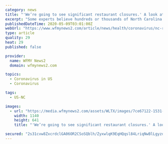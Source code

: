 ```yaml
---
category: news
title: "'We’re going to see significant restaurant closures.' A look at the future of North Carolina"
excerpt: "Some experts believe hundreds or thousands of North Carolina restaurants will close during or after the coronavirus pandemic."
publishedDateTime: 2020-05-09T03:01:00Z
webUrl: "https://www.wfmynews2.com/article/news/health/coronavirus/nc-restaurants-closures-coronavirus-debt-covid/83-8b8d42cf-0c68-47cd-b44b-32c9c40bd7a4"
type: article
quality: 29
heat: 29
published: false

provider:
  name: WFMY News2
  domain: wfmynews2.com

topics:
  - Coronavirus in US
  - Coronavirus

tags:
  - US-NC

images:
  - url: "https://media.wfmynews2.com/assets/WLTX/images/7ce67122-1531-49d2-8c17-77f4ad4d97bc/7ce67122-1531-49d2-8c17-77f4ad4d97bc_1140x641.jpg"
    width: 1140
    height: 641
    title: "'We’re going to see significant restaurant closures.' A look at the future of North Carolina"

secured: "2s31cvw8ZxcrdclGA06OR2CSoSQblh/ZyxwlqK9EqHQqsl84LriqNwBlLgyzdhodtVuFNTO11Ve/vYaZjEcGQA7TiNK3KyPv57og3aaSvE6aKyane+2tP2r63De5L6w9Ka4bSykdu4VtqZ2IPSGGuxG8Isq53wfFQgfpRtrXSPV1WnYOytvGFBpY/9jscRwH2F5ua3K+h8vY4Fm3lTEa5DfG8IzvGY0oHucZ4ucSFenmUgdKrDtNXbAHOCW6qwKWyuqierBP3g37rhEB6LANEd4/McEKLmQG0Hot7iOrfy2HUREiCa/6URFZKuJ1tWndARW63RGR2wMbu/oXs8WoQTwZyGl3RLlRdj/vbC70zZhebOGISpg73aur8j+iTs23d9T2qmmCqk6C7N+otjsoTXJCgBONDvQcjgt1WtKpONh7Tm1/HymmGuGbzv5rFw0VBTzRxqO/c8jP6Olxhp2Ye5eOpm6nvfhQkd/gwakWKHE=;72edcU65rew0HqQEGiS22w=="
---
```


